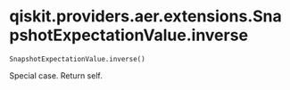# qiskit.providers.aer.extensions.SnapshotExpectationValue.inverse

`SnapshotExpectationValue.inverse()`

Special case. Return self.

